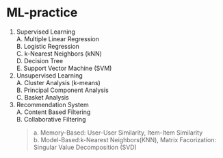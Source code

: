 # ML-practice
1. Supervised Learning<br/>
  A. Multiple Linear Regression<br/>
  B. Logistic Regression<br/>
  C. k-Nearest Neighbors (kNN)<br/>
  D. Decision Tree<br/>
  E. Support Vector Machine (SVM)<br/>
2. Unsupervised Learning<br/>
  A. Cluster Analysis (k-means)<br/>
  B. Principal Component Analysis<br/>
  C. Basket Analysis<br/>
3. Recommendation System<br/>
  A. Content Based Filtering<br/>
  B. Collaborative Filtering <br/>
      <BLOCKQUOTE>a. Memory-Based: User-User Similarity, Item-Item Similarity<br/>
      b. Model-Based:k-Nearest Neighbors(KNN), Matrix Facorization: Singular Value Decomposition (SVD)<br/>
